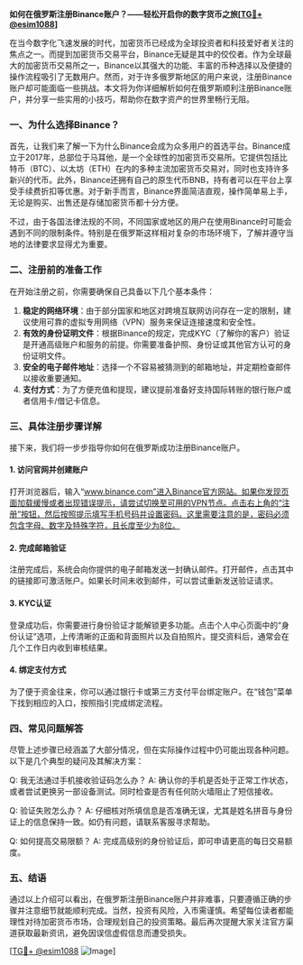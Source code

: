 **如何在俄罗斯注册Binance账户？——轻松开启你的数字货币之旅[[TG💪+ @esim1088](https://t.me/s/esim1088)]**

在当今数字化飞速发展的时代，加密货币已经成为全球投资者和科技爱好者关注的焦点之一。而提到加密货币交易平台，Binance无疑是其中的佼佼者。作为全球最大的加密货币交易所之一，Binance以其强大的功能、丰富的币种选择以及便捷的操作流程吸引了无数用户。然而，对于许多俄罗斯地区的用户来说，注册Binance账户却可能面临一些挑战。本文将为你详细解析如何在俄罗斯顺利注册Binance账户，并分享一些实用的小技巧，帮助你在数字资产的世界里畅行无阻。

### 一、为什么选择Binance？

首先，让我们来了解一下为什么Binance会成为众多用户的首选平台。Binance成立于2017年，总部位于马耳他，是一个全球性的加密货币交易所。它提供包括比特币（BTC）、以太坊（ETH）在内的多种主流加密货币交易对，同时也支持许多新兴的代币。此外，Binance还拥有自己的原生代币BNB，持有者可以在平台上享受手续费折扣等优惠。对于新手而言，Binance界面简洁直观，操作简单易上手，无论是购买、出售还是存储加密货币都十分方便。

不过，由于各国法律法规的不同，不同国家或地区的用户在使用Binance时可能会遇到不同的限制条件。特别是在俄罗斯这样相对复杂的市场环境下，了解并遵守当地的法律要求显得尤为重要。

### 二、注册前的准备工作

在开始注册之前，你需要确保自己具备以下几个基本条件：

1. **稳定的网络环境**：由于部分国家和地区对跨境互联网访问存在一定的限制，建议使用可靠的虚拟专用网络（VPN）服务来保证连接速度和安全性。
2. **有效的身份证明文件**：根据Binance的规定，完成KYC（了解你的客户）验证是开通高级账户和服务的前提。你需要准备护照、身份证或其他官方认可的身份证明文件。
3. **安全的电子邮件地址**：选择一个不容易被猜测到的邮箱地址，并定期检查邮件以接收重要通知。
4. **支付方式**：为了方便充值和提现，建议提前准备好支持国际转账的银行账户或者信用卡/借记卡信息。

### 三、具体注册步骤详解

接下来，我们将一步步指导你如何在俄罗斯成功注册Binance账户。

#### 1. 访问官网并创建账户

打开浏览器后，输入“www.binance.com”进入Binance官方网站。如果你发现页面加载缓慢或者出现错误提示，请尝试切换至可用的VPN节点。点击右上角的“注册”按钮，然后按照提示填写手机号码并设置密码。这里需要注意的是，密码必须包含字母、数字及特殊字符，且长度至少为8位。

#### 2. 完成邮箱验证

注册完成后，系统会向你提供的电子邮箱发送一封确认邮件。打开邮件，点击其中的链接即可激活账户。如果长时间未收到邮件，可以尝试重新发送验证请求。

#### 3. KYC认证

登录成功后，你需要进行身份验证才能解锁更多功能。点击个人中心页面中的“身份认证”选项，上传清晰的正面和背面照片以及自拍照片。提交资料后，通常会在几个工作日内收到审核结果。

#### 4. 绑定支付方式

为了便于资金往来，你可以通过银行卡或第三方支付平台绑定账户。在“钱包”菜单下找到相应的入口，按照指引完成绑定流程。

### 四、常见问题解答

尽管上述步骤已经涵盖了大部分情况，但在实际操作过程中仍可能出现各种问题。以下是几个典型的疑问及其解决方案：

Q: 我无法通过手机接收验证码怎么办？
A: 确认你的手机是否处于正常工作状态，或者尝试更换另一部设备测试。同时检查是否有任何防火墙阻止了短信接收。

Q: 验证失败怎么办？
A: 仔细核对所填信息是否准确无误，尤其是姓名拼音与身份证上的信息保持一致。如仍有问题，请联系客服寻求帮助。

Q: 如何提高交易限额？
A: 完成高级别的身份验证后，即可申请更高的每日交易额度。

### 五、结语

通过以上介绍可以看出，在俄罗斯注册Binance账户并非难事，只要遵循正确的步骤并注意细节就能顺利完成。当然，投资有风险，入市需谨慎。希望每位读者都能理性对待加密货币市场，合理规划自己的投资策略。最后再次提醒大家关注官方渠道获取最新资讯，避免因误信虚假信息而遭受损失。

[[TG💪+ @esim1088](https://t.me/s/esim1088) ![Image](https://i.postimg.cc/4NQfJmqS/Snipaste-2025-05-13-00-14-12.png)]